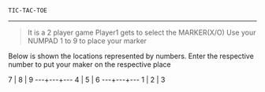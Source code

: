 
    TIC-TAC-TOE   
_____________________________________________
> It is a 2 player game
> Player1 gets to select the MARKER(X/O)
> Use your NUMPAD 1 to 9 to place your marker





Below is shown the locations represented by numbers. Enter the respective number to put your maker on the respective place

 7 | 8 | 9
---+---+---
 4 | 5 | 6
---+---+---
 1 | 2 | 3
 
